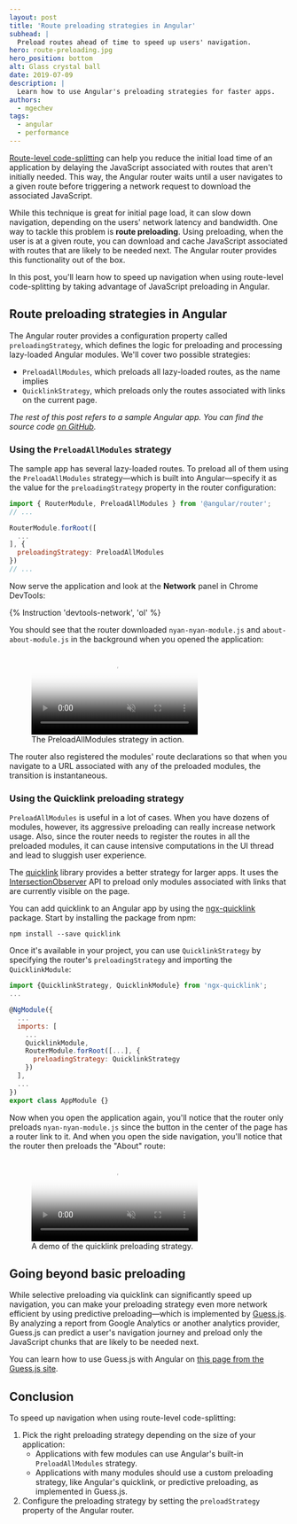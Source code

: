 ```yaml
---
layout: post
title: 'Route preloading strategies in Angular'
subhead: |
  Preload routes ahead of time to speed up users' navigation.
hero: route-preloading.jpg
hero_position: bottom
alt: Glass crystal ball
date: 2019-07-09
description: |
  Learn how to use Angular's preloading strategies for faster apps.
authors:
  - mgechev
tags:
  - angular
  - performance
---
```


[Route-level code-splitting](/route-level-code-splitting-in-angular) can help you reduce the initial load time of an application by delaying the JavaScript associated with routes that aren't initially needed. This way, the Angular router waits until a user navigates to a given route before triggering a network request to download the associated JavaScript.

While this technique is great for initial page load, it can slow down navigation, depending on the users' network latency and bandwidth. One way to tackle this problem is **route preloading**. Using preloading, when the user is at a given route, you can download and cache JavaScript associated with routes that are likely to be needed next. The Angular router provides this functionality out of the box.

In this post, you'll learn how to speed up navigation when using route-level code-splitting by taking advantage of JavaScript preloading in Angular.

## Route preloading strategies in Angular

The Angular router provides a configuration property called `preloadingStrategy`, which defines the logic for preloading and processing lazy-loaded Angular modules. We'll cover two possible strategies:

* `PreloadAllModules`, which preloads all lazy-loaded routes, as the name implies
* `QuicklinkStrategy`, which preloads only the routes associated with links on the current page.

_The rest of this post refers to a sample Angular app. You can find the source code [on GitHub](https://github.com/mgechev/route-preloading-web-dev)._

### Using the `PreloadAllModules` strategy

The sample app has several lazy-loaded routes. To preload all of them using the `PreloadAllModules` strategy—which is built into Angular—specify it as the value for the `preloadingStrategy` property in the router configuration:

```js
import { RouterModule, PreloadAllModules } from '@angular/router';
// ...

RouterModule.forRoot([
  ...
], {
  preloadingStrategy: PreloadAllModules
})
// ...
```

Now serve the application and look at the **Network** panel in Chrome DevTools:

{% Instruction 'devtools-network', 'ol' %}

You should see that the router downloaded `nyan-nyan-module.js` and `about-about-module.js` in the background when you opened the application:

<figure class="w-figure w-figure--fullbleed">
<video controls loop muted poster="https://storage.googleapis.com/web-dev-angular/preloading/poster.png">
  <source src="https://storage.googleapis.com/web-dev-angular/preloading/preload-all.webm" type="video/webm; codecs=vp8">
  <source src="https://storage.googleapis.com/web-dev-angular/preloading/preload-all.mp4" type="video/mp4; codecs=h264">
</video>
 <figcaption class="w-figcaption w-figcaption--fullbleed">
    The PreloadAllModules strategy in action.
  </figcaption>
</figure>

The router also registered the modules' route declarations so that when you navigate to a URL associated with any of the preloaded modules, the transition is instantaneous.


### Using the Quicklink preloading strategy

`PreloadAllModules` is useful in a lot of cases. When you have dozens of modules, however, its aggressive preloading can really increase network usage. Also, since the router needs to register the routes in all the preloaded modules, it can cause intensive computations in the UI thread and lead to sluggish user experience.

The [quicklink](https://github.com/GoogleChromeLabs/quicklink) library provides a better strategy for larger apps. It uses the [IntersectionObserver](https://developers.google.com/web/updates/2019/02/intersectionobserver-v2) API to preload only modules associated with links that are currently visible on the page.

You can add quicklink to an Angular app by using the [ngx-quicklink](https://www.npmjs.com/package/ngx-quicklink) package. Start by installing the package from npm:

```
npm install --save quicklink
```

Once it's available in your project, you can use `QuicklinkStrategy` by specifying the router's `preloadingStrategy` and importing the `QuicklinkModule`:

```js
import {QuicklinkStrategy, QuicklinkModule} from 'ngx-quicklink';
...

@NgModule({
  ...
  imports: [
    ...
    QuicklinkModule,
    RouterModule.forRoot([...], {
      preloadingStrategy: QuicklinkStrategy
    })
  ],
  ...
})
export class AppModule {}
```

Now when you open the application again, you'll notice that the router only preloads `nyan-nyan-module.js` since the button in the center of the page has a router link to it. And when you open the side navigation, you'll notice that the router then preloads the "About" route:

<figure class="w-figure w-figure--fullbleed">
<video controls loop muted poster="https://storage.googleapis.com/web-dev-angular/preloading/poster.png">
  <source src="https://storage.googleapis.com/web-dev-angular/preloading/ngx-quicklink.webm" type="video/webm; codecs=vp8">
  <source src="https://storage.googleapis.com/web-dev-angular/preloading/ngx-quicklink.mp4" type="video/mp4; codecs=h264">
</video>
 <figcaption class="w-figcaption w-figcaption--fullbleed">
    A demo of the quicklink preloading strategy.
  </figcaption>
</figure>


## Going beyond basic preloading

While selective preloading via quicklink can significantly speed up navigation, you can make your preloading strategy even more network efficient by using predictive preloading—which is implemented by [Guess.js](https://github.com/guess-js/guess). By analyzing a report from Google Analytics or another analytics provider, Guess.js can predict a user's navigation journey and preload only the JavaScript chunks that are likely to be needed next.

You can learn how to use Guess.js with Angular on [this page from the Guess.js site](https://guess-js.github.io/docs/angular).

## Conclusion

To speed up navigation when using route-level code-splitting:

1. Pick the right preloading strategy depending on the size of your application:
    - Applications with few modules can use Angular's built-in `PreloadAllModules` strategy.
    - Applications with many modules should use a custom preloading strategy, like Angular's quicklink, or predictive preloading, as implemented in Guess.js.
1. Configure the preloading strategy by setting the `preloadStrategy` property of the Angular router.
